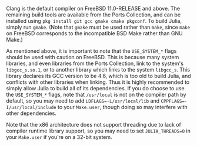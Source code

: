 Clang is the default compiler on FreeBSD 11.0-RELEASE and above. The remaining build tools are available from the Ports Collection, and can be installed using `pkg install git gcc gmake cmake pkgconf`. To build Julia, simply run `gmake`. (Note that `gmake` must be used rather than `make`, since `make` on FreeBSD corresponds to the incompatible BSD Make rather than GNU Make.)

As mentioned above, it is important to note that the `USE_SYSTEM_*` flags should be used with caution on FreeBSD. This is because many system libraries, and even libraries from the Ports Collection, link to the system's `libgcc_s.so.1`, or to another library which links to the system `libgcc_s`. This library declares its GCC version to be 4.6, which is too old to build Julia, and conflicts with other libraries when linking. Thus it is highly recommended to simply allow Julia to build all of its dependencies. If you do choose to use the `USE_SYSTEM_*` flags, note that `/usr/local` is not on the compiler path by default, so you may need to add `LDFLAGS=-L/usr/local/lib` and `CPPFLAGS=-I/usr/local/include` to your `Make.user`, though doing so may interfere with other dependencies.

Note that the x86 architecture does not support threading due to lack of compiler runtime library support, so you may need to set `JULIA_THREADS=0` in your `Make.user` if you're on a 32-bit system.




